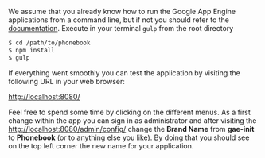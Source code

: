 We assume that you already know how to run the Google App Engine applications from a command line, but if not you should refer to the [documentation](https://developers.google.com/appengine/docs/python/gettingstartedpython27/helloworld). Execute in your terminal `gulp` from the root directory

```bash
$ cd /path/to/phonebook
$ npm install
$ gulp
```

If everything went smoothly you can test the application by visiting the following URL in your web browser:

[http://localhost:8080/](http://localhost:8080/)

Feel free to spend some time by clicking on the different menus. As a first change within the app you can sign in as administrator and after visiting the [http://localhost:8080/admin/config/](http://localhost:8080/admin/config/) change the **Brand Name** from **gae-init** to **Phonebook** (or to anything else you like). By doing that you should see on the top left corner the new name for your application.
